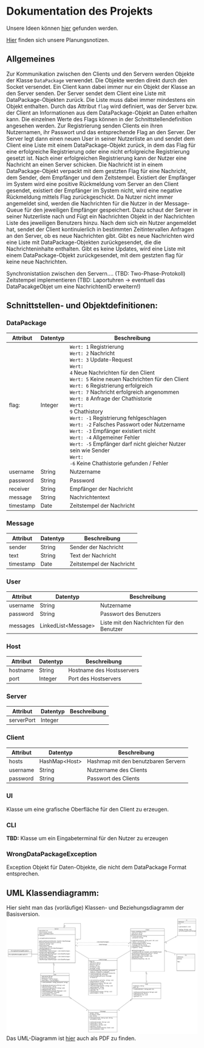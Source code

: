 # Dokumentation des Projekts
Unsere Ideen können [hier](https://github.com/NerdyStuff/VerteilteSysteme/new/master/Documentation/Ideas) gefunden werden.

[Hier](https://github.com/NerdyStuff/VerteilteSysteme/tree/master/Documentation/Planning) finden sich unsere Planungsnotizen.

## Allgemeines
Zur Kommunikation zwischen den Clients und den Servern werden Objekte der Klasse <code>DataPackage</code> verwendet.
Die Objekte werden direkt durch den Socket versendet.
Ein Client kann dabei immer nur ein Objekt der Klasse an den Server senden. Der Server sendet dem Client eine Liste mit DataPackage-Objekten zurück. Die Liste muss dabei immer mindestens ein Objekt enthalten. Durch das Attribut <code>flag</code> wird definiert, was der Server bzw. der Client an Informationen aus dem DataPackage-Objekt an Daten erhalten kann. Die einzelnen Werte des Flags können in der Schnittstellendefinition angesehen werden.
Zur Registrierung senden Clients ein ihren Nutzernamen, ihr Passwort und das entsprechende Flag an den Server. Der Server legt dann einen neuen User in seiner Nutzerliste an und sendet dem Client eine Liste mit einem DataPackage-Objekt zurück, in dem das Flag für eine erfolgreiche Registrierung oder eine nicht erfolgreiche Registrierung gesetzt ist. Nach einer erfolgreichen Registrierung kann der Nutzer eine Nachricht an einen Server schicken. Die Nachricht ist in einem DataPackage-Objekt verpackt mit dem gestzten Flag für eine Nachricht, dem Sender, dem Empfänger und dem Zeitstempel. Existiert der Empfänger im System wird eine positive Rückmeldung vom Server an den Client gesendet, existiert der Empfänger im System nicht, wird eine negative Rückmeldung mittels Flag zurückgeschickt.
Da Nutzer nicht immer angemeldet sind, werden die Nachrichten für die Nutzer in der Message-Queue für den jeweiligen Empfänger gespeichert. Dazu schaut der Server in seiner Nutzerliste nach und Fügt ein Nachrichten Objekt in der Nachrichten Liste des jeweiligen Benutzers hinzu.
Nach dem sich ein Nutzer angemeldet hat, sendet der Client kontinuierlich in bestimmten Zeitintervallen Anfragen an den Server, ob es neue Nachrichten gibt. Gibt es neue Nachrichten wird eine Liste mit DataPackage-Objekten zurückgesendet, die die Nachrichteninhalte enthalten. Gibt es keine Updates, wird eine Liste mit einem DataPackage-Objekt zurückgesendet, mit dem gestzten flag für keine neue Nachrichten.

Synchronistatiion zwischen den Servern.... (TBD: Two-Phase-Protokoll)
Zeitstempel implementieren (TBD: Laportuhren -> eventuell das DataPacakgeObjet um eine NachrichtenID erweitern!)

## Schnittstellen- und Objektdefinitionen:

### DataPackage
| Attribut | Datentyp | Beschreibung |
| -------- | -------- | ------------ |
| flag:    | Integer  | <code>Wert: 1</code> Registrierung <br> <code>Wert: 2</code> Nachricht <br> <code>Wert: 3</code> Update-Request <br> <code>Wert: 4</code> Neue Nachrichten für den Client <br> <code>Wert: 5</code> Keine neuen Nachrichten für den Client <br> <code>Wert: 6</code> Registrierung erfolgreich <br> <code>Wert: 7</code> Nachricht erfolgreich angenommen <br> <code>Wert: 8</code> Anfrage der Chathistorie <br> <code>Wert: 9</code> Chathistory <br> <code>Wert: -1</code> Registrierung fehlgeschlagen <br> <code>Wert: -2</code> Falsches Passwort oder Nutzername <br> <code>Wert: -3</code> Empfänger existiert nicht <br> <code>Wert: -4</code> Allgemeiner Fehler <br> <code>Wert: -5</code> Empfänger darf nicht gleicher Nutzer sein wie Sender <br> <code>Wert: -6</code> Keine Chathistorie gefunden / Fehler|
| username | String | Nutzername |
| password | String | Password |
| receiver | String | Empfänger der Nachricht |
| message  | String | Nachrichtentext |
| timestamp| Date   | Zeitstempel der Nachricht|

### Message
| Attribut  | Datentyp | Beschreibung |
| --------- | -------- | ------------ |
| sender    | String   | Sender der Nachricht |
| text      | String   | Text der Nachricht |
| timestamp | Date     | Zeitstempel der Nachricht |

### User
| Attribut | Datentyp | Beschreibung |
| -------- | -------- | ------------ |
| username | String   | Nutzername |
| password | String   | Passwort des Benutzers |
| messages | LinkedList\<Message\> | Liste mit den Nachrichten für den Benutzer |

### Host
| Attribut | Datentyp | Beschreibung |
| -------- | -------- | ------------ |
| hostname | String   | Hostname des Hostsservers |
| port     | Integer  | Port des Hostservers |
  
### Server
| Attribut | Datentyp | Beschreibung |
| -------- | -------- | ------------ |
| serverPort | Integer |

### Client
| Attribut | Datentyp | Beschreibung |
| -------- | -------- | ------------ |
| hosts    | HashMap\<Host\> | Hashmap mit den benutzbaren Servern |
| username | String   | Nutzername des Clients |
| password | String   | Passwort des Clients |

### UI
Klasse um eine grafische Oberfläche für den Client zu erzeugen.

### CLI
**TBD:** Klasse um ein Eingabeterminal für den Nutzer zu erzeugen

### WrongDataPackageException
Exception Objekt für Daten-Objekte, die nicht dem DataPackage Format entsprechen.

## UML Klassendiagramm:
Hier sieht man das (vorläufige) Klassen- und Beziehungsdiagramm der Basisversion.
<br>
![UML-Klassendiagramm](https://github.com/NerdyStuff/VerteilteSysteme/blob/master/Documentation/Files/uml_diagramm.png)
Das UML-Diagramm ist [hier](https://github.com/NerdyStuff/VerteilteSysteme/blob/master/Documentation/Files/uml_diagramm.pdf) auch als PDF zu finden.
